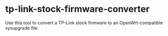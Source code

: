 # tp-link-stock-firmware-converter
Use this tool to convert a TP-Link stock firmware to an OpenWrt-compatible sysupgrade file.
